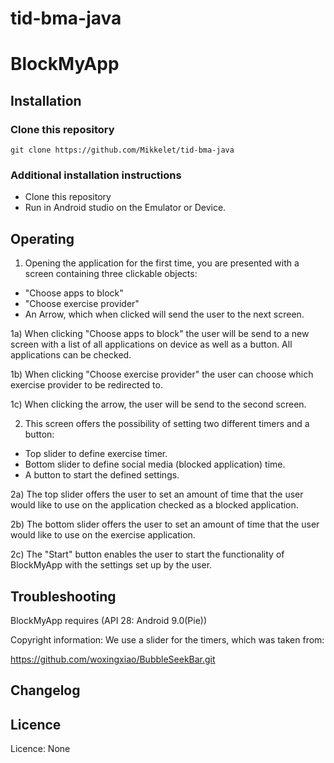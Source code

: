 # tid-bma-java
# BlockMyApp
## Installation
### Clone this repository
```
git clone https://github.com/Mikkelet/tid-bma-java

```
### Additional installation instructions
* Clone this repository
* Run in Android studio on the Emulator or Device.

## Operating
1) Opening the application for the first time, you are presented with a screen containing three clickable objects:
- "Choose apps to block"
- "Choose exercise provider"
- An Arrow, which when clicked will send the user to the next screen.

1a) When clicking "Choose apps to block" the user will be send to a new screen with a list of all applications on device as well as
a button. All applications can be checked. 

1b) When clicking "Choose exercise provider" the user can choose which exercise provider to be redirected to. 

1c) When clicking the arrow, the user will be send to the second screen.

2) This screen offers the possibility of setting two different timers and a button:
- Top slider to define exercise timer.
- Bottom slider to define social media (blocked application) time.
- A button to start the defined settings.

2a) The top slider offers the user to set an amount of time that the user would like to use on the application checked as a blocked application.

2b) The bottom slider offers the user to set an amount of time that the user would like to use on the exercise application.

2c) The "Start" button enables the user to start the functionality of BlockMyApp with the settings set up by the user. 
## Troubleshooting
BlockMyApp requires (API 28: Android 9.0(Pie))

Copyright information: We use a slider for the timers, which was taken from: 

https://github.com/woxingxiao/BubbleSeekBar.git
## Changelog
## Licence
Licence: None
